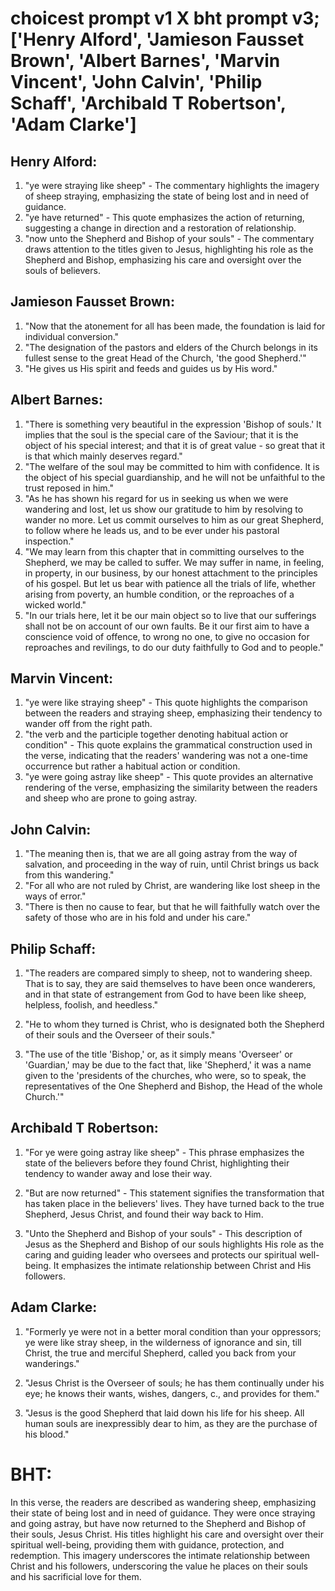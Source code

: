 # choicest prompt v1 X bht prompt v3; ['Henry Alford', 'Jamieson Fausset Brown', 'Albert Barnes', 'Marvin Vincent', 'John Calvin', 'Philip Schaff', 'Archibald T Robertson', 'Adam Clarke']

## Henry Alford:
1. "ye were straying like sheep" - The commentary highlights the imagery of sheep straying, emphasizing the state of being lost and in need of guidance.
2. "ye have returned" - This quote emphasizes the action of returning, suggesting a change in direction and a restoration of relationship.
3. "now unto the Shepherd and Bishop of your souls" - The commentary draws attention to the titles given to Jesus, highlighting his role as the Shepherd and Bishop, emphasizing his care and oversight over the souls of believers.

## Jamieson Fausset Brown:
1. "Now that the atonement for all has been made, the foundation is laid for individual conversion."
2. "The designation of the pastors and elders of the Church belongs in its fullest sense to the great Head of the Church, 'the good Shepherd.'"
3. "He gives us His spirit and feeds and guides us by His word."

## Albert Barnes:
1) "There is something very beautiful in the expression 'Bishop of souls.' It implies that the soul is the special care of the Saviour; that it is the object of his special interest; and that it is of great value - so great that it is that which mainly deserves regard."
2) "The welfare of the soul may be committed to him with confidence. It is the object of his special guardianship, and he will not be unfaithful to the trust reposed in him."
3) "As he has shown his regard for us in seeking us when we were wandering and lost, let us show our gratitude to him by resolving to wander no more. Let us commit ourselves to him as our great Shepherd, to follow where he leads us, and to be ever under his pastoral inspection."
4) "We may learn from this chapter that in committing ourselves to the Shepherd, we may be called to suffer. We may suffer in name, in feeling, in property, in our business, by our honest attachment to the principles of his gospel. But let us bear with patience all the trials of life, whether arising from poverty, an humble condition, or the reproaches of a wicked world."
5) "In our trials here, let it be our main object so to live that our sufferings shall not be on account of our own faults. Be it our first aim to have a conscience void of offence, to wrong no one, to give no occasion for reproaches and revilings, to do our duty faithfully to God and to people."

## Marvin Vincent:
1. "ye were like straying sheep" - This quote highlights the comparison between the readers and straying sheep, emphasizing their tendency to wander off from the right path.
2. "the verb and the participle together denoting habitual action or condition" - This quote explains the grammatical construction used in the verse, indicating that the readers' wandering was not a one-time occurrence but rather a habitual action or condition.
3. "ye were going astray like sheep" - This quote provides an alternative rendering of the verse, emphasizing the similarity between the readers and sheep who are prone to going astray.

## John Calvin:
1. "The meaning then is, that we are all going astray from the way of salvation, and proceeding in the way of ruin, until Christ brings us back from this wandering."
2. "For all who are not ruled by Christ, are wandering like lost sheep in the ways of error."
3. "There is then no cause to fear, but that he will faithfully watch over the safety of those who are in his fold and under his care."

## Philip Schaff:
1. "The readers are compared simply to sheep, not to wandering sheep. That is to say, they are said themselves to have been once wanderers, and in that state of estrangement from God to have been like sheep, helpless, foolish, and heedless." 

2. "He to whom they turned is Christ, who is designated both the Shepherd of their souls and the Overseer of their souls." 

3. "The use of the title 'Bishop,' or, as it simply means 'Overseer' or 'Guardian,' may be due to the fact that, like 'Shepherd,' it was a name given to the 'presidents of the churches, who were, so to speak, the representatives of the One Shepherd and Bishop, the Head of the whole Church.'"

## Archibald T Robertson:
1. "For ye were going astray like sheep" - This phrase emphasizes the state of the believers before they found Christ, highlighting their tendency to wander away and lose their way.

2. "But are now returned" - This statement signifies the transformation that has taken place in the believers' lives. They have turned back to the true Shepherd, Jesus Christ, and found their way back to Him.

3. "Unto the Shepherd and Bishop of your souls" - This description of Jesus as the Shepherd and Bishop of our souls highlights His role as the caring and guiding leader who oversees and protects our spiritual well-being. It emphasizes the intimate relationship between Christ and His followers.

## Adam Clarke:
1. "Formerly ye were not in a better moral condition than your oppressors; ye were like stray sheep, in the wilderness of ignorance and sin, till Christ, the true and merciful Shepherd, called you back from your wanderings." 

2. "Jesus Christ is the Overseer of souls; he has them continually under his eye; he knows their wants, wishes, dangers, c., and provides for them."

3. "Jesus is the good Shepherd that laid down his life for his sheep. All human souls are inexpressibly dear to him, as they are the purchase of his blood."


# BHT:
In this verse, the readers are described as wandering sheep, emphasizing their state of being lost and in need of guidance. They were once straying and going astray, but have now returned to the Shepherd and Bishop of their souls, Jesus Christ. His titles highlight his care and oversight over their spiritual well-being, providing them with guidance, protection, and redemption. This imagery underscores the intimate relationship between Christ and his followers, underscoring the value he places on their souls and his sacrificial love for them.